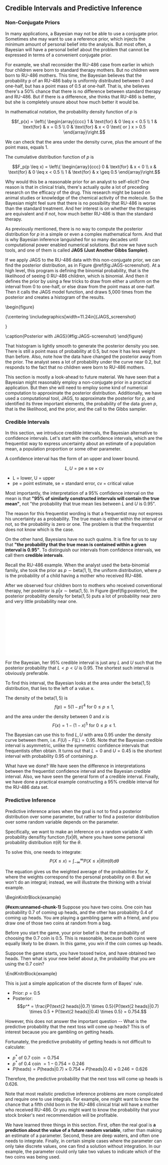 ## Credible Intervals and Predictive Inference

### Non-Conjugate Priors

In many applications, a Bayesian may not be able to use a conjugate prior. Sometimes she may want to use a reference prior, which injects the minimum amount of personal belief into the analysis. But most often, a Bayesian will have a personal belief about the problem that cannot be expressed in terms of a convenient conjugate prior. 

For example, we shall reconsider the RU-486 case from earlier in which four children were born to standard therapy mothers. But no children were born to RU-486 mothers. This time, the Bayesian believes that the probability p of an RU-486 baby is uniformly distributed between 0 and one-half, but has a point mass of 0.5 at one-half. That is, she believes there's a 50% chance that there is no difference between standard therapy and RU-486. But if there is a difference, she thinks that RU-486 is better, but she is completely unsure about how much better it would be. 

In mathematical notation, the probability density function of $p$ is

$$f_p(x) = \left\{ \begin{array}{ccc}
1 & \text{for} & 0 \leq x < 0.5 \\
1 & \text{for} & x = 0.5 \\
0 & \text{for} & x < 0 \text{ or } x > 0.5
\end{array}\right.$$

We can check that the area under the density curve, plus the amount of the point mass, equals 1. 

The cumulative distribution function of $p$ is 

$$F_p(p \leq x) = \left\{ \begin{array}{ccc}
0 & \text{for} & x < 0 \\
x & \text{for} & 0 \leq x < 0.5  \\
1 & \text{for} & x \geq 0.5
\end{array}\right.$$

Why would this be a reasonable prior for an analyst to self-elicit? One reason is that in clinical trials, there's actually quite a lot of preceding research on the efficacy of the drug. This research might be based on animal studies or knowledge of the chemical activity of the molecule. So the Bayesian might feel sure that there is no possibility that RU-486 is worse than the standard treatment. And her interest is on whether the therapies are equivalent and if not, how much better RU-486 is than the standard therapy. 

As previously mentioned, there is no way to compute the posterior distribution for $p$ in a simple or even a complex mathematical form. And that is why Bayesian inference languished for so many decades until computational power enabled numerical solutions. But now we have such tools, and one of them is called **JAGS (Just Another Gibbs Sampler)**.

If we apply JAGS to the RU-486 data with this non-conjugate prior, we can find the posterior distribution, as in Figure \@ref(fig:JAGS-screenshot). At a high level, this program is defining the binomial probability, that is the likelihood of seeing 0 RU-486 children, which is binomial. And then it defines the prior by using a few tricks to draw from either a uniform on the interval from 0 to one-half, or else draw from the point mass at one-half. Then it calls the JAGS model function, and draws 5,000 times from the posterior and creates a histogram of the results. 

\begin{figure}

{\centering \includegraphics[width=11.24in]{JAGS_screenshot} 

}

\caption{Posterior with JAGS}(\#fig:JAGS-screenshot)
\end{figure}

That histogram is lightly smooth to generate the posterior density you see. There is still a point mass of probability at 0.5, but now it has less weight than before. Also, note how the data have changed the posterior away from the prior. The analyst sees a lot of probability under the curve near 0.2, but responds to the fact that no children were born to RU-486 mothers. 

This section is mostly a look-ahead to future material. We have seen that a Bayesian might reasonably employ a non-conjugate prior in a practical application. But then she will need to employ some kind of numerical computation to approximate the posterior distribution. Additionally, we have used a computational tool, JAGS, to approximate the posterior for $p$, and identified its three important elements, the probability of the data given $p$, that is the likelihood, and the prior, and the call to the Gibbs sampler. 

### Credible Intervals

In this section, we introduce credible intervals, the Bayesian alternative to confidence intervals. Let's start with the confidence intervals, which are the frequentist way to express uncertainty about an estimate of a population mean, a population proportion or some other parameter. 


A confidence interval has the form of an upper and lower bound.

$$L, U = \text{pe} \pm \text{se} \times \text{cv}$$

* L = lower, U = upper
* pe = point estimate, se = standard error, cv = critical value 

Most importantly, the interpretation of a 95% confidence interval on the mean is that **"95% of similarly constructed intervals will contain the true mean"**, not "the probability that true mean lies between $L$ and $U$ is 0.95".

The reason for this frequentist wording is that a frequentist may not express his uncertainty as a probability. The true mean is either within the interval or not, so the probability is zero or one. The problem is that the frequentist does not know which is the case. 

On the other hand, Bayesians have no such qualms. It is fine for us to say that **"the probability that the true mean is contained within a given interval is 0.95"**. To distinguish our intervals from confidence intervals, we call them **credible intervals**.

Recall the RU-486 example. When the analyst used the beta-binomial family, she took the prior as $p \sim \text{beta}(1,1)$, the uniform distribution, where $p$ is the probability of a child having a mother who received RU-486. 

After we observed four children born to mothers who received conventional therapy, her posterior is $p|x \sim \text{beta}(1,5)$. In Figure \@ref(fig:posterior), the posterior probability density for $\text{beta}(1,5)$ puts a lot of probability near zero and very little probability near one.

![(\#fig:posterior)RU-486 Posterior](02-inference-03-credible_files/figure-latex/posterior-1.pdf) 

For the Bayesian, her 95% credible interval is just any $L$ and $U$ such that the posterior probability that $L < p < U$ is $0.95$. The shortest such interval is obviously preferable. 

To find this interval, the Bayesian looks at the area under the $\text{beta}(1,5)$ distribution, that lies to the left of a value x. 

The density of the $\text{beta}(1,5)$ is 
$$f(p) = 5 (1-p)^4 \text{ for } 0 \leq p \leq 1,$$

and the area under the density between $0$ and $x$ is
$$F(x) = 1 - (1-x)^5 \text{ for } 0 \leq p \leq 1.$$

The Bayesian can use this to find $L, U$ with area 0.95 under the density curve between them, i.e. $F(U) − F(L) = 0.95$. Note that the Bayesian credible interval is asymmetric, unlike the symmetric confidence intervals that frequentists often obtain. It turns out that $L = 0$ and $U = 0.45$ is the shortest interval with probability 0.95 of containing $p$. 

What have we done? We have seen the difference in interpretations between the frequentist confidence interval and the Bayesian credible interval. Also, we have seen the general form of a credible interval. Finally, we have done a practical example constructing a 95% credible interval for the RU-486 data set. 

### Predictive Inference

Predictive inference arises when the goal is not to find a posterior distribution over some parameter, but rather to find a posterior distribution over some random variable depends on the parameter.

Specifically, we want to make an inference on a random variable $X$ with probability densifity function $f(x|\theta)$, where you have some personal probability distribution $\pi(\theta)$ for the $\theta$.

To solve this, one needs to integrate:
$$P(X \leq x) = \int^{\infty}_{-\infty} P(X \leq x | \theta)\pi(\theta)d\theta$$

The equation gives us the weighted average of the probabilities for $X$, where the weights correspond to the personal probability on $\theta$. But we won't do an integral; instead, we will illustrate the thinking with a trivial example. 

\BeginKnitrBlock{example}<div class="example"><span class="example" id="exm:unnamed-chunk-1"><strong>(\#exm:unnamed-chunk-1) </strong></span>Suppose you have two coins. One coin has probability 0.7 of coming up heads, and the other has probability 0.4 of coming up heads. You are playing a gambling game with a friend, and you draw one of those two coins at random from a bag. 

Before you start the game, your prior belief is that the probability of choosing the 0.7 coin is 0.5. This is reasonable, because both coins were equally likely to be drawn. In this game, you win if the coin comes up heads. 

Suppose the game starts, you have tossed twice, and have obtained two heads. Then what is your new belief about $p$, the probability that you are using the 0.7 coin? </div>\EndKnitrBlock{example}

This is just a simple application of the discrete form of Bayes' rule. 

* Prior: $p=0.5$
* Posterior: 
$$p^* = \frac{P(\text{2 heads}|0.7) \times 0.5}{P(\text{2 heads}|0.7) \times 0.5 + P(\text{2 heads}|0.4) \times 0.5} = 0.754.$$

However, this does not answer the important question -- What is the predictive probability that the next toss will come up heads? This is of interest because you are gambling on getting heads.

Fortunately, the predictive probablity of getting heads is not difficult to calculate:

* $p^* \text{ of 0.7 coin } = 0.754$
* $p^* \text{ of 0.4 coin } = 1 − 0.754 = 0.246$
* $P(\text{heads}) = P(\text{heads} | 0.7) \times 0.754 + P(\text{heads} | 0.4) \times 0.246 = 0.626$

Therefore, the predictive probability that the next toss will come up heads is 0.626.

Note that most realistic predictive inference problems are more complicated and require one to use integrals. For example, one might want to know the chance that a fifth child born in the RU-486 clinical trial will have a mother who received RU-486. Or you might want to know the probability that your stock broker's next recommendation will be profitable. 

We have learned three things in this section. First, often the real goal is **a prediction about the value of a future random variable**, rather than making an estimate of a parameter. Second, these are deep waters, and often one needs to integrate. Finally, in certain simple cases where the parameter can only take discrete values, one can find a solution without integration. In our example, the parameter could only take two values to indicate which of the two coins was being used.
